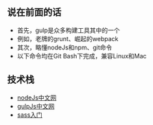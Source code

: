 ## 说在前面的话
- 首先，gulp是众多构建工具其中的一个
- 例如，老牌的grunt、崛起的webpack
- 其次，略懂nodeJs和npm、git命令
- 以下命令均在Git Bash下完成，兼容Linux和Mac

## 技术栈
- [nodeJs中文网](http://nodejs.cn/)
- [gulpJs中文网](http://www.gulpjs.com.cn/)
- [sass入门](http://www.w3cplus.com/sassguide/)